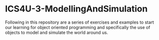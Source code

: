# ICS4U-3-ModellingAndSimulation
Following in this repository are a series of exercises and examples to start our learning for object oriented programming and specifically the use of objects to model and simulate the world around us.
